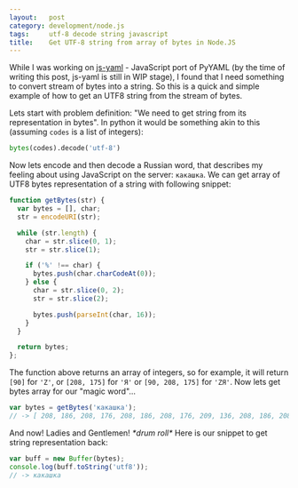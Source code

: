 ```yaml
---
layout:   post
category: development/node.js
tags:     utf-8 decode string javascript
title:    Get UTF-8 string from array of bytes in Node.JS
---
```


While I was working on [js-yaml][1] - JavaScript port of PyYAML (by the time of
writing this post, js-yaml is still in WIP stage), I found that I need something
to convert stream of bytes into a string. So this is a quick and simple example
of how to get an UTF8 string from the stream of bytes.

Lets start with problem definition: "We need to get string from its
representation in bytes". In python it would be something akin
to this (assuming `codes` is a list of integers):

``` python
bytes(codes).decode('utf-8')
```

Now lets encode and then decode a Russian word, that describes my feeling about
using JavaScript on the server: `какашка`. We can get array of UTF8 bytes
representation of a string with following snippet:

``` javascript
function getBytes(str) {
  var bytes = [], char;
  str = encodeURI(str);

  while (str.length) {
    char = str.slice(0, 1);
    str = str.slice(1);

    if ('%' !== char) {
      bytes.push(char.charCodeAt(0));
    } else {
      char = str.slice(0, 2);
      str = str.slice(2);

      bytes.push(parseInt(char, 16));
    }
  }

  return bytes;
};
```

The function above returns an array of integers, so for example, it will return
`[90]` for `'Z'`, or `[208, 175]` for `'Я'` or `[90, 208, 175]` for `'ZЯ'`. Now
lets get bytes array for our "magic word"...

``` javascript
var bytes = getBytes('какашка');
// -> [ 208, 186, 208, 176, 208, 186, 208, 176, 209, 136, 208, 186, 208, 176 ]
```

And now! Ladies and Gentlemen! _\*drum roll\*_ Here is our snippet to get
string representation back:

``` javascript
var buff = new Buffer(bytes);
console.log(buff.toString('utf8'));
// -> какашка
```

[1]: https://github.com/nodeca/js-yaml
